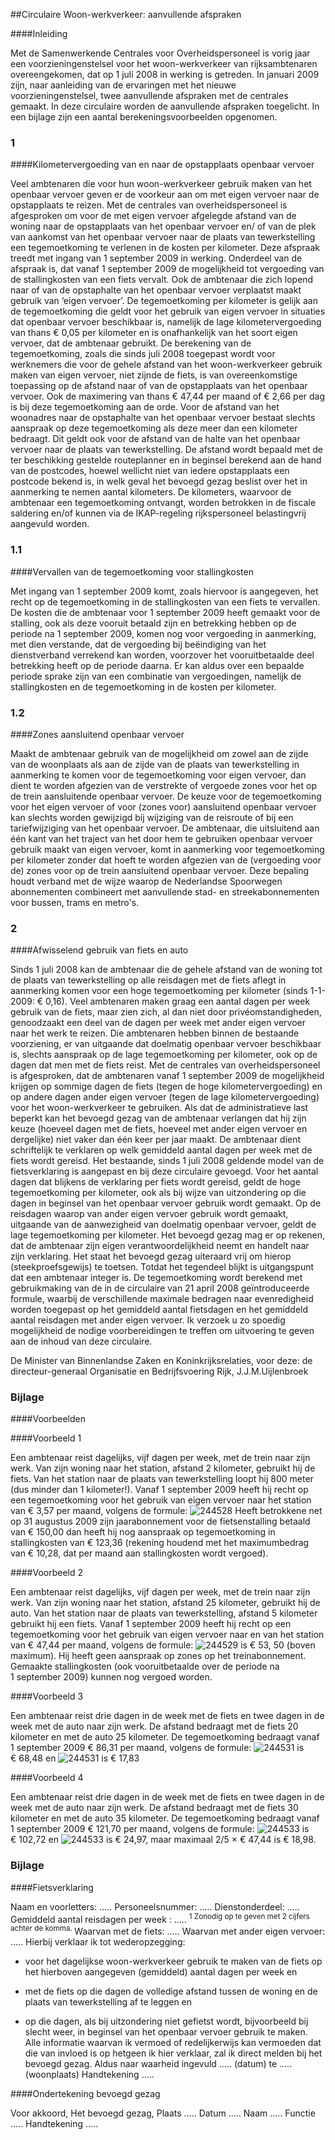 <meta http-equiv='Content-Type' content='text/html; charset=utf-8' />

##Circulaire Woon-werkverkeer: aanvullende afspraken

####Inleiding

Met de Samenwerkende Centrales voor Overheidspersoneel is vorig jaar een voorzieningenstelsel voor het woon-werkverkeer van rijksambtenaren overeengekomen, dat op 1 juli 2008 in werking is getreden. In januari 2009 zijn, naar aanleiding van de ervaringen met het nieuwe voorzieningenstelsel, twee aanvullende afspraken met de centrales gemaakt. In deze circulaire worden de aanvullende afspraken toegelicht. In een bijlage zijn een aantal berekeningsvoorbeelden opgenomen.    
### 1  

####Kilometervergoeding van en naar de opstapplaats openbaar vervoer

Veel ambtenaren die voor hun woon-werkverkeer gebruik maken van het openbaar vervoer geven er de voorkeur aan om met eigen vervoer naar de opstapplaats te reizen. Met de centrales van overheidspersoneel is afgesproken om voor de met eigen vervoer afgelegde afstand van de woning naar de opstapplaats van het openbaar vervoer en/ of van de plek van aankomst van het openbaar vervoer naar de plaats van tewerkstelling een tegemoetkoming te verlenen in de kosten per kilometer. Deze afspraak treedt met ingang van 1 september 2009 in werking. Onderdeel van de afspraak is, dat vanaf 1 september 2009 de mogelijkheid tot vergoeding van de stallingkosten van een fiets vervalt. Ook de ambtenaar die zich lopend naar of van de opstaphalte van het openbaar vervoer verplaatst maakt gebruik van ‘eigen vervoer’. De tegemoetkoming per kilometer is gelijk aan de tegemoetkoming die geldt voor het gebruik van eigen vervoer in situaties dat openbaar vervoer beschikbaar is, namelijk de lage kilometervergoeding van thans € 0,05 per kilometer en is onafhankelijk van het soort eigen vervoer, dat de ambtenaar gebruikt. De berekening van de tegemoetkoming, zoals die sinds juli 2008 toegepast wordt voor werknemers die voor de gehele afstand van het woon-werkverkeer gebruik maken van eigen vervoer, niet zijnde de fiets, is van overeenkomstige toepassing op de afstand naar of van de opstapplaats van het openbaar vervoer. Ook de maximering van thans € 47,44 per maand of € 2,66 per dag is bij deze tegemoetkoming aan de orde. Voor de afstand van het woonadres naar de opstaphalte van het openbaar vervoer bestaat slechts aanspraak op deze tegemoetkoming als deze meer dan een kilometer bedraagt. Dit geldt ook voor de afstand van de halte van het openbaar vervoer naar de plaats van tewerkstelling. De afstand wordt bepaald met de ter beschikking gestelde routeplanner en in beginsel berekend aan de hand van de postcodes, hoewel wellicht niet van iedere opstapplaats een postcode bekend is, in welk geval het bevoegd gezag beslist over het in aanmerking te nemen aantal kilometers. De kilometers, waarvoor de ambtenaar een tegemoetkoming ontvangt, worden betrokken in de fiscale saldering en/of kunnen via de IKAP-regeling rijkspersoneel belastingvrij aangevuld worden.   
### 1.1  

####Vervallen van de tegemoetkoming voor stallingkosten

Met ingang van 1 september 2009 komt, zoals hiervoor is aangegeven, het recht op de tegemoetkoming in de stallingkosten van een fiets te vervallen. De kosten die de ambtenaar voor 1 september 2009 heeft gemaakt voor de stalling, ook als deze vooruit betaald zijn en betrekking hebben op de periode na 1 september 2009, komen nog voor vergoeding in aanmerking, met dien verstande, dat de vergoeding bij beëindiging van het dienstverband verrekend kan worden, voorzover het vooruitbetaalde deel betrekking heeft op de periode daarna. Er kan aldus over een bepaalde periode sprake zijn van een combinatie van vergoedingen, namelijk de stallingkosten en de tegemoetkoming in de kosten per kilometer.    
### 1.2  

####Zones aansluitend openbaar vervoer

Maakt de ambtenaar gebruik van de mogelijkheid om zowel aan de zijde van de woonplaats als aan de zijde van de plaats van tewerkstelling in aanmerking te komen voor de tegemoetkoming voor eigen vervoer, dan dient te worden afgezien van de verstrekte of vergoede zones voor het op de trein aansluitende openbaar vervoer. De keuze voor de tegemoetkoming voor het eigen vervoer of voor (zones voor) aansluitend openbaar vervoer kan slechts worden gewijzigd bij wijziging van de reisroute of bij een tariefwijziging van het openbaar vervoer. De ambtenaar, die uitsluitend aan één kant van het traject van het door hem te gebruiken openbaar vervoer gebruik maakt van eigen vervoer, komt in aanmerking voor tegemoetkoming per kilometer zonder dat hoeft te worden afgezien van de (vergoeding voor de) zones voor op de trein aansluitend openbaar vervoer. Deze bepaling houdt verband met de wijze waarop de Nederlandse Spoorwegen abonnementen combineert met aanvullende stad- en streekabonnementen voor bussen, trams en metro's.     
### 2  

####Afwisselend gebruik van fiets en auto

Sinds 1 juli 2008 kan de ambtenaar die de gehele afstand van de woning tot de plaats van tewerkstelling op alle reisdagen met de fiets aflegt in aanmerking komen voor een hoge tegemoetkoming per kilometer (sinds 1-1-2009: € 0,16). Veel ambtenaren maken graag een aantal dagen per week gebruik van de fiets, maar zien zich, al dan niet door privéomstandigheden, genoodzaakt een deel van de dagen per week met ander eigen vervoer naar het werk te reizen. Die ambtenaren hebben binnen de bestaande voorziening, er van uitgaande dat doelmatig openbaar vervoer beschikbaar is, slechts aanspraak op de lage tegemoetkoming per kilometer, ook op de dagen dat men met de fiets reist. Met de centrales van overheidspersoneel is afgesproken, dat de ambtenaren vanaf 1 september 2009 de mogelijkheid krijgen op sommige dagen de fiets (tegen de hoge kilometervergoeding) en op andere dagen ander eigen vervoer (tegen de lage kilometervergoeding) voor het woon-werkverkeer te gebruiken. Als dat de administratieve last beperkt kan het bevoegd gezag van de ambtenaar verlangen dat hij zijn keuze (hoeveel dagen met de fiets, hoeveel met ander eigen vervoer en dergelijke) niet vaker dan één keer per jaar maakt. De ambtenaar dient schriftelijk te verklaren op welk gemiddeld aantal dagen per week met de fiets wordt gereisd. Het bestaande, sinds 1 juli 2008 geldende model van de fietsverklaring is aangepast en bij deze circulaire gevoegd. Voor het aantal dagen dat blijkens de verklaring per fiets wordt gereisd, geldt de hoge tegemoetkoming per kilometer, ook als bij wijze van uitzondering op die dagen in beginsel van het openbaar vervoer gebruik wordt gemaakt. Op de reisdagen waarop van ander eigen vervoer gebruik wordt gemaakt, uitgaande van de aanwezigheid van doelmatig openbaar vervoer, geldt de lage tegemoetkoming per kilometer. Het bevoegd gezag mag er op rekenen, dat de ambtenaar zijn eigen verantwoordelijkheid neemt en handelt naar zijn verklaring. Het staat het bevoegd gezag uiteraard vrij om hierop (steekproefsgewijs) te toetsen. Totdat het tegendeel blijkt is uitgangspunt dat een ambtenaar integer is. De tegemoetkoming wordt berekend met gebruikmaking van de in de circulaire van 21 april 2008 geïntroduceerde formule, waarbij de verschillende maximale bedragen naar evenredigheid worden toegepast op het gemiddeld aantal fietsdagen en het gemiddeld aantal reisdagen met ander eigen vervoer. Ik verzoek u zo spoedig mogelijkheid de nodige voorbereidingen te treffen om uitvoering te geven aan de inhoud van deze circulaire.     

De 
Minister van Binnenlandse Zaken en Koninkrijksrelaties, voor deze: de 
directeur-generaal Organisatie en Bedrijfsvoering Rijk, 
J.J.M.Uijlenbroek  

### Bijlage  

####Voorbeelden

####Voorbeeld 1

Een ambtenaar reist dagelijks, vijf dagen per week, met de trein naar zijn werk. Van zijn woning naar het station, afstand 2 kilometer, gebruikt hij de fiets. Van het station naar de plaats van tewerkstelling loopt hij 800 meter (dus minder dan 1 kilometer!). Vanaf 1 september 2009 heeft hij recht op een tegemoetkoming voor het gebruik van eigen vervoer naar het station van € 3,57 per maand, volgens de formule:   ![244528](http://wetten.overheid.nl/Illustration/244528)
Heeft betrokkene net op 31 augustus 2009 zijn jaarabonnement voor de fietsenstalling betaald van € 150,00 dan heeft hij nog aanspraak op tegemoetkoming in stallingkosten van € 123,36 (rekening houdend met het maximumbedrag van € 10,28, dat per maand aan stallingkosten wordt vergoed).  

####Voorbeeld 2

Een ambtenaar reist dagelijks, vijf dagen per week, met de trein naar zijn werk. Van zijn woning naar het station, afstand 25 kilometer, gebruikt hij de auto. Van het station naar de plaats van tewerkstelling, afstand 5 kilometer gebruikt hij een fiets. Vanaf 1 september 2009 heeft hij recht op een tegemoetkoming voor het gebruik van eigen vervoer naar en van het station van € 47,44 per maand, volgens de formule:   ![244529](http://wetten.overheid.nl/Illustration/244529)
is € 53, 50 (boven maximum). Hij heeft geen aanspraak op zones op het treinabonnement. Gemaakte stallingkosten (ook vooruitbetaalde over de periode na 1 september 2009) kunnen nog vergoed worden.  

####Voorbeeld 3

Een ambtenaar reist drie dagen in de week met de fiets en twee dagen in de week met de auto naar zijn werk. De afstand bedraagt met de fiets 20 kilometer en met de auto 25 kilometer. De tegemoetkoming bedraagt vanaf 1 september 2009 € 86,31 per maand, volgens de formule:   ![244531](http://wetten.overheid.nl/Illustration/244531)
is € 68,48 en   ![244531](http://wetten.overheid.nl/Illustration/244531)
is € 17,83  

####Voorbeeld 4

Een ambtenaar reist drie dagen in de week met de fiets en twee dagen in de week met de auto naar zijn werk. De afstand bedraagt met de fiets 30 kilometer en met de auto 35 kilometer. De tegemoetkoming bedraagt vanaf 1 september 2009 € 121,70 per maand, volgens de formule:   ![244533](http://wetten.overheid.nl/Illustration/244533)
is € 102,72 en   ![244533](http://wetten.overheid.nl/Illustration/244533)
is € 24,97, maar maximaal 2/5 × € 47,44 is € 18,98.  

### Bijlage  

####Fietsverklaring

Naam en voorletters: ..... Personeelsnummer: ..... Dienstonderdeel: ..... Gemiddeld aantal reisdagen per week : ..... <sup> 1  Zonodig op te geven met 2 cijfers achter de komma.  </sup> Waarvan met de fiets: ..... Waarvan met ander eigen vervoer: ..... Hierbij verklaar ik tot wederopzegging: 

* voor het dagelijkse woon-werkverkeer gebruik te maken van de fiets op het hierboven aangegeven (gemiddeld) aantal dagen per week en  

* met de fiets op die dagen de volledige afstand tussen de woning en de plaats van tewerkstelling af te leggen en  

* op die dagen, als bij uitzondering niet gefietst wordt, bijvoorbeeld bij slecht weer, in beginsel van het openbaar vervoer gebruik te maken.   Alle informatie waarvan ik vermoed of redelijkerwijs kan vermoeden dat die van invloed is op hetgeen ik hier verklaar, zal ik direct melden bij het bevoegd gezag. Aldus naar waarheid ingevuld ..... (datum) te ..... (woonplaats) Handtekening ..... 

####Ondertekening bevoegd gezag

Voor akkoord, Het bevoegd gezag, Plaats ..... Datum ..... Naam ..... Functie ..... Handtekening .....  

